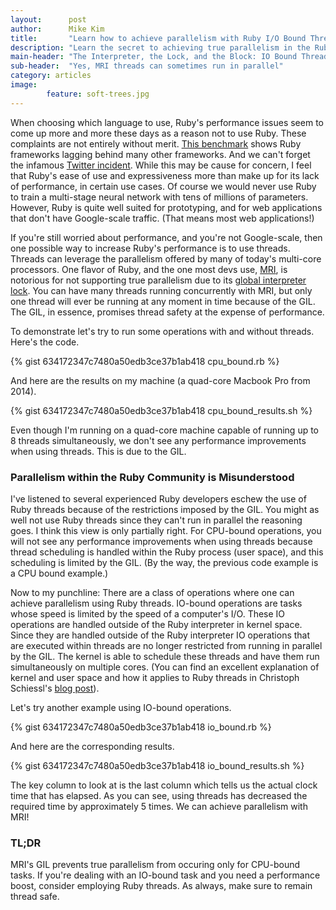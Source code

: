 ```yaml
---
layout:      post
author:      Mike Kim
title:       "Learn how to achieve parallelism with Ruby I/O Bound Threads"
description: "Learn the secret to achieving true parallelism in the Ruby programming language with I/O bound threads and why the same can't be achieved for CPU bound threads."
main-header: "The Interpreter, the Lock, and the Block: IO Bound Threads and Ruby"
sub-header:  "Yes, MRI threads can sometimes run in parallel"
category: articles
image: 
        feature: soft-trees.jpg
---
```


When choosing which language to use, Ruby's performance issues seem to come up more and more these days as a reason not to use Ruby. These complaints are not entirely without merit. [This benchmark](https://www.techempower.com/benchmarks/) shows Ruby frameworks lagging behind many other frameworks. And we can't forget the infamous [Twitter incident](https://carlosbecker.com/posts/twitter-drops-ruby-bullshit/). While this may be cause for concern, I feel that Ruby's ease of use and expressiveness more than make up for its lack of performance, in certain use cases. Of course we would never use Ruby to train a multi-stage neural network with tens of millions of parameters. However, Ruby is quite well suited for prototyping, and for web applications that don't have Google-scale traffic. (That means most web applications!)

If you're still worried about performance, and you're not Google-scale, then one possible way to increase Ruby's performance is to use threads. Threads can leverage the parallelism offered by many of today's multi-core processors. One flavor of Ruby, and the one most devs use, [MRI](https://en.wikipedia.org/wiki/Ruby_MRI), is notorious for not supporting true parallelism due to its [global interpreter lock](http://www.jstorimer.com/blogs/workingwithcode/8085491-nobody-understands-the-gil). You can have many threads running concurrently with MRI, but only one thread will ever be running at any moment in time because of the GIL. The GIL, in essence, promises thread safety at the expense of performance.

To demonstrate let's try to run some operations with and without threads. Here's the code.

{% gist 634172347c7480a50edb3ce37b1ab418 cpu_bound.rb %}

And here are the results on my machine (a quad-core Macbook Pro from 2014).

{% gist 634172347c7480a50edb3ce37b1ab418 cpu_bound_results.sh %}

Even though I'm running on a quad-core machine capable of running up to 8 threads simultaneously, we don't see any performance improvements when using threads. This is due to the GIL.

### Parallelism within the Ruby Community is Misunderstood

I've listened to several experienced Ruby developers eschew the use of Ruby threads because of the restrictions imposed by the GIL. You might as well not use Ruby threads since they can't run in parallel the reasoning goes. I think this view is only partially right. For CPU-bound operations, you will not see any performance improvements when using threads because thread scheduling is handled within the Ruby process (user space), and this scheduling is limited by the GIL. (By the way, the previous code example is a CPU bound example.)

Now to my punchline: There are a class of operations where one can achieve parallelism using Ruby threads. IO-bound operations are tasks whose speed is limited by the speed of a computer's I/O. These IO operations are handled outside of the Ruby interpreter in kernel space. Since they are handled outside of the Ruby interpreter IO operations that are executed within threads are no longer restricted from running in parallel by the GIL. The kernel is able to schedule these threads and have them run simultaneously on multiple cores. (You can find an excellent explanation of kernel and user space and how it applies to Ruby threads in Christoph Schiessl's [blog post](http://www.csinaction.com/2014/10/10/multithreading-in-the-mri-ruby-interpreter/)).

Let's try another example using IO-bound operations.

{% gist 634172347c7480a50edb3ce37b1ab418 io_bound.rb %}

And here are the corresponding results.

{% gist 634172347c7480a50edb3ce37b1ab418 io_bound_results.sh %}

The key column to look at is the last column which tells us the actual clock time that has elapsed. As you can see, using threads has decreased the required time by approximately 5 times. We can achieve parallelism with MRI!

### TL;DR

MRI's GIL prevents true parallelism from occuring only for CPU-bound tasks. If you're dealing with an IO-bound task and you need a performance boost, consider employing Ruby threads. As always, make sure to remain thread safe.

